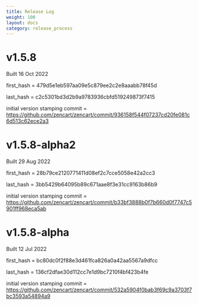 ```yaml
---
title: Release Log
weight: 100
layout: docs
category: release_process
---
```


# v1.5.8

Built 16 Oct 2022

first_hash = 479d5e1eb597aa09e5c879ee2c2e8aaabb78f45d

last_hash = c2c5301bd3d2b9a9783936cbfd519249873f7415

initial version stamping commit = https://github.com/zencart/zencart/commit/936158f544f07237cd20fe081c6d513c62ece2a3

# v1.5.8-alpha2 

Built 29 Aug 2022

first_hash = 28b79ce2120771411d08ef2c7cce5058e42a2cc3

last_hash = 3bb5429b64095b89c671aae8f3e31cc9163b86b9

initial version stamping commit = https://github.com/zencart/zencart/commit/b33bf3888b0f7b660d0f7747c5901ff968eca5ab


# v1.5.8-alpha
Built 12 Jul 2022

first_hash = bc80dc0f2f88e3d461fca826a0a42aa5567a9dfcc

last_hash = 136cf2dfae30d112cc7e1d9bc7210f4bf423b4fe

initial version stamping commit = https://github.com/zencart/zencart/commit/532a5904f0bab3f69c9a3703f7bc3593a54894a9

